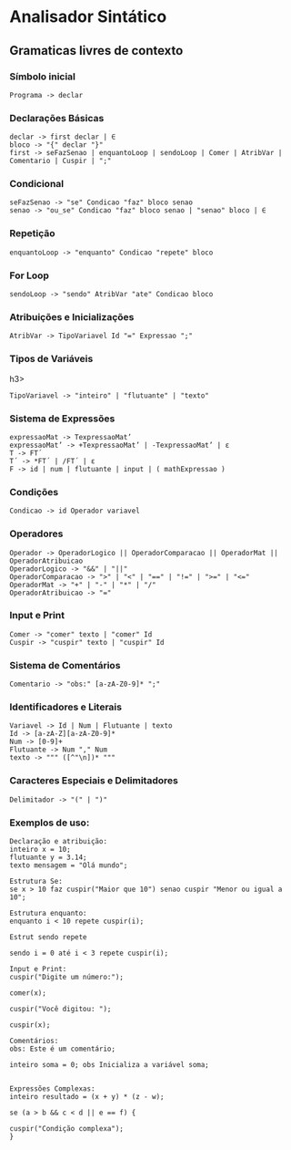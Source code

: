 <h1>Analisador Sintático</h1>

<h2>Gramaticas livres de contexto</h2>

<h3>Símbolo inicial</h3>

```
Programa -> declar
```

<h3>Declarações Básicas</h3>

```
declar -> first declar | ∈
bloco -> "{" declar "}"
first -> seFazSenao | enquantoLoop | sendoLoop | Comer | AtribVar | Comentario | Cuspir | ";"
```

<h3>Condicional</h3>

```
seFazSenao -> "se" Condicao "faz" bloco senao
senao -> "ou_se" Condicao "faz" bloco senao | "senao" bloco | ∈
```

<h3>Repetição</h3>

```
enquantoLoop -> "enquanto" Condicao "repete" bloco
```

<h3>For Loop</h3>

```
sendoLoop -> "sendo" AtribVar "ate" Condicao bloco
```

<h3>Atribuições e Inicializações</h3>

```
AtribVar -> TipoVariavel Id "=" Expressao ";"
```

<h3>Tipos de Variáveis</h3>h3>

```
TipoVariavel -> "inteiro" | "flutuante" | "texto"
```

<h3>Sistema de Expressões</h3>

```
expressaoMat -> TexpressaoMat’
expressaoMat’ -> +TexpressaoMat’ | -TexpressaoMat’ | ε
T -> FT´
T´ -> *FT´ | /FT´ | ε
F -> id | num | flutuante | input | ( mathExpressao )

```

<h3>Condições</h3>

```
Condicao -> id Operador variavel
```

<h3>Operadores</h3>

```
Operador -> OperadorLogico || OperadorComparacao || OperadorMat || OperadorAtribuicao
OperadorLogico -> "&&" | "||"
OperadorComparacao -> ">" | "<" | "==" | "!=" | ">=" | "<="
OperadorMat -> "+" | "-" | "*" | "/"
OperadorAtribuicao -> "="
```

<h3>Input e Print</h3>

```
Comer -> "comer" texto | "comer" Id
Cuspir -> "cuspir" texto | "cuspir" Id
```

<h3>Sistema de Comentários</h3>

```
Comentario -> "obs:" [a-zA-Z0-9]* ";"
```

<h3>Identificadores e Literais</h3>

```
Variavel -> Id | Num | Flutuante | texto
Id -> [a-zA-Z][a-zA-Z0-9]*
Num -> [0-9]+
Flutuante -> Num "," Num
texto -> """ ([^"\n])* """
```

<h3>Caracteres Especiais e Delimitadores</h3>

```
Delimitador -> "(" | ")"
```

<h3>Exemplos de uso:</h3>

```
Declaração e atribuição:
inteiro x = 10;
flutuante y = 3.14;
texto mensagem = "Olá mundo";

Estrutura Se:
se x > 10 faz cuspir("Maior que 10") senao cuspir "Menor ou igual a 10";

Estrutura enquanto:
enquanto i < 10 repete cuspir(i);

Estrut sendo repete

sendo i = 0 até i < 3 repete cuspir(i);

Input e Print:
cuspir("Digite um número:");

comer(x);

cuspir("Você digitou: ");

cuspir(x);

Comentários:
obs: Este é um comentário;

inteiro soma = 0; obs Inicializa a variável soma;


Expressões Complexas:
inteiro resultado = (x + y) * (z - w);

se (a > b && c < d || e == f) {

cuspir("Condição complexa");
}

```
